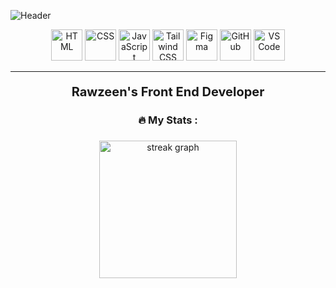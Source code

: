 ![Header](https://github.com/um-xair/html-css-js-personal-portfolio-dark-light-mode/blob/6c303c730884a86883e53713faa7c948430b1403/images/UM-XAIR.png)

<div align="center">
  <img src="https://img.shields.io/badge/HTML-%23E34F26.svg?&style=for-the-badge&logo=html5&logoColor=white" alt="HTML" height="50" />
  <img src="https://img.shields.io/badge/CSS-%231572B6.svg?&style=for-the-badge&logo=css3&logoColor=white" alt="CSS" height="50" />
  <img src="https://img.shields.io/badge/JavaScript-%23F7DF1E.svg?&style=for-the-badge&logo=javascript&logoColor=black" alt="JavaScript" height="50" />
  <img src="https://img.shields.io/badge/TailwindCSS-%2306B6D4.svg?&style=for-the-badge&logo=tailwind-css&logoColor=white" alt="Tailwind CSS" height="50" />
  <img src="https://img.shields.io/badge/Figma-%23F24E1E.svg?&style=for-the-badge&logo=figma&logoColor=white" alt="Figma" height="50" />
  <img src="https://img.shields.io/badge/GitHub-%23181717.svg?&style=for-the-badge&logo=github&logoColor=white" alt="GitHub" height="50" />
  <img src="https://img.shields.io/badge/VS%20Code-%23007ACC.svg?&style=for-the-badge&logo=visual-studio-code&logoColor=white" alt="VS Code" height="50" />
</div>

<hr>

<p align="center" style="font-weight: bold; font-size: 20px;"><b>Rawzeen's Front End Developer</b></p>

<h3 align="center">🔥   My Stats :</h3>

###

<div align="center">
  <img src="https://streak-stats.demolab.com?user=um-xair&locale=en&mode=daily&theme=dark&hide_border=false&border_radius=5&order=3" height="220" alt="streak graph" />
</div>
